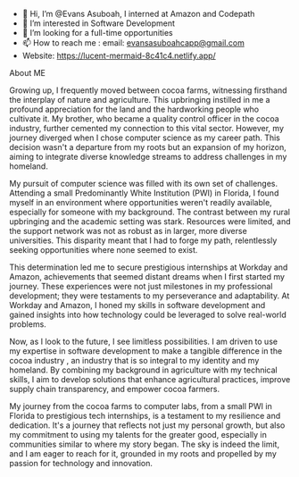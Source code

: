 - 👋 Hi, I’m @Evans Asuboah, I interned at Amazon and Codepath
- 👀 I’m interested in Software Development
- 💞️ I’m looking for a full-time opportunities
- 📫 How to reach me : email: evansasuboahcapp@gmail.com
- Website: https://lucent-mermaid-8c41c4.netlify.app/
  
About ME

Growing up, I frequently moved between cocoa farms, witnessing firsthand the interplay of nature and agriculture. This upbringing instilled in me a profound appreciation for the land and the hardworking people who cultivate it. My brother, who became a quality control officer in the cocoa industry, further cemented my connection to this vital sector. However, my journey diverged when I chose computer science as my career path. This decision wasn't a departure from my roots but an expansion of my horizon, aiming to integrate diverse knowledge streams to address challenges in my homeland.

My pursuit of computer science was filled with its own set of challenges. Attending a small Predominantly White Institution (PWI) in Florida, I found myself in an environment where opportunities weren't readily available, especially for someone with my background. The contrast between my rural upbringing and the academic setting was stark. Resources were limited, and the support network was not as robust as in larger, more diverse universities. This disparity meant that I had to forge my path, relentlessly seeking opportunities where none seemed to exist.

This determination led me to secure prestigious internships at Workday and Amazon, achievements that seemed distant dreams when I first started my journey. These experiences were not just milestones in my professional development; they were testaments to my perseverance and adaptability. At Workday and Amazon, I honed my skills in software development and gained insights into how technology could be leveraged to solve real-world problems.

Now, as I look to the future, I see limitless possibilities. I am driven to use my expertise in software development to make a tangible difference in the cocoa industry , an industry that is so integral to my identity and my homeland. By combining my background in agriculture with my technical skills, I aim to develop solutions that enhance agricultural practices, improve supply chain transparency, and empower cocoa farmers.

My journey from the cocoa farms to computer labs, from a small PWI in Florida to prestigious tech internships, is a testament to my resilience and dedication. It's a journey that reflects not just my personal growth, but also my commitment to using my talents for the greater good, especially in communities similar to where my story began. The sky is indeed the limit, and I am eager to reach for it, grounded in my roots and propelled by my passion for technology and innovation.


<!---
EvansAsuboahStetson/EvansAsuboahStetson is a ✨ special ✨ repository because its `README.md` (this file) appears on your GitHub profile.
You can click the Preview link to take a look at your changes.
--->
